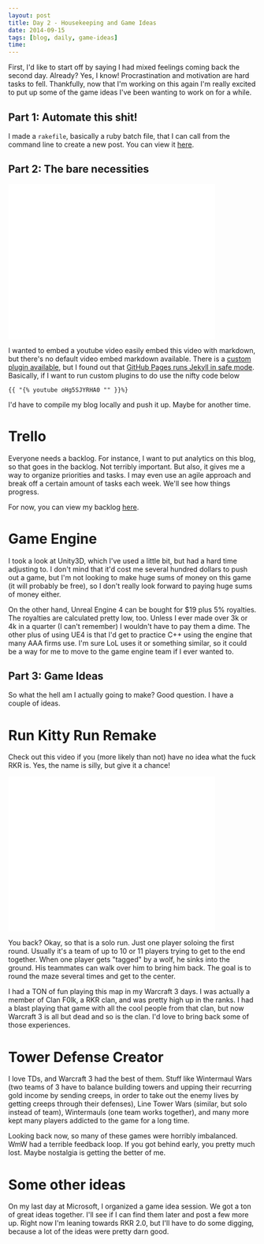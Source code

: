 ```yaml
---
layout: post
title: Day 2 - Housekeeping and Game Ideas
date: 2014-09-15
tags: [blog, daily, game-ideas]
time: 
---
```


First, I'd like to start off by saying I had mixed feelings coming back the second day. Already? Yes, I know! Procrastination and motivation are hard tasks to fell. Thankfully, now that I'm working on this again I'm really excited to put up some of the game ideas I've been wanting to work on for a while.

## Part 1: Automate this shit!
I made a `rakefile`, basically a ruby batch file, that I can call from the command line to create a new post. You can view it [here](https://github.com/cable729/calebmakesagame/blob/gh-pages/Rakefile).

## Part 2: The bare necessities

<iframe width="420" height="315" src="//www.youtube.com/embed/9ogQ0uge06o" frameborder="0" allowfullscreen></iframe>

I wanted to embed a youtube video easily embed this video with markdown, but there's no default video embed markdown available. There is a [custom plugin available](https://gist.github.com/joelverhagen/1805814), but I found out that [GitHub Pages runs Jekyll in safe mode](http://ixti.net/software/2013/01/28/using-jekyll-plugins-on-github-pages.html). Basically, if I want to run custom plugins to do use the nifty code below

    {{ "{% youtube oHg5SJYRHA0 "" }}%}

I'd have to compile my blog locally and push it up. Maybe for another time.

# Trello

Everyone needs a backlog. For instance, I want to put analytics on this blog, so that goes in the backlog. Not terribly important. But also, it gives me a way to organize priorities and tasks. I may even use an agile approach and break off a certain amount of tasks each week. We'll see how things progress.

For now, you can view my backlog [here](https://trello.com/b/l6RlKpvs/caleb-makes-a-game-backlog).

# Game Engine

I took a look at Unity3D, which I've used a little bit, but had a hard time adjusting to. I don't mind that it'd cost me several hundred dollars to push out a game, but I'm not looking to make huge sums of money on this game (it will probably be free), so I don't really look forward to paying huge sums of money either.

On the other hand, Unreal Engine 4 can be bought for $19 plus 5% royalties. The royalties are calculated pretty low, too. Unless I ever made over 3k or 4k in a quarter (I can't remember) I wouldn't have to pay them a dime. The other plus of using UE4 is that I'd get to practice C++ using the engine that many AAA firms use. I'm sure LoL uses it or something similar, so it could be a way for me to move to the game engine team if I ever wanted to.

## Part 3: Game Ideas
So what the hell am I actually going to make? Good question. I have a couple of ideas.

# Run Kitty Run Remake

Check out this video if you (more likely than not) have no idea what the fuck RKR is. Yes, the name is silly, but give it a chance!

<iframe width="420" height="315" src="//www.youtube.com/embed/V81onQYG99Y" frameborder="0" allowfullscreen></iframe>

You back? Okay, so that is a solo run. Just one player soloing the first round. Usually it's a team of up to 10 or 11 players trying to get to the end together. When one player gets "tagged" by a wolf, he sinks into the ground. His teammates can walk over him to bring him back. The goal is to round the maze several times and get to the center.

I had a TON of fun playing this map in my Warcraft 3 days. I was actually a member of Clan F0lk, a RKR clan, and was pretty high up in the ranks. I had a blast playing that game with all the cool people from that clan, but now Warcraft 3 is all but dead and so is the clan. I'd love to bring back some of those experiences.

# Tower Defense Creator

I love TDs, and Warcraft 3 had the best of them. Stuff like Wintermaul Wars (two teams of 3 have to balance building towers and upping their recurring gold income by sending creeps, in order to take out the enemy lives by getting creeps through their defenses), Line Tower Wars (similar, but solo instead of team), Wintermauls (one team works together), and many more kept many players addicted to the game for a long time.

Looking back now, so many of these games were horribly imbalanced. WmW had a terrible feedback loop. If you got behind early, you pretty much lost. Maybe nostalgia is getting the better of me.

# Some other ideas
On my last day at Microsoft, I organized a game idea session. We got a ton of great ideas together. I'll see if I can find them later and post a few more up. Right now I'm leaning towards RKR 2.0, but I'll have to do some digging, because a lot of the ideas were pretty darn good.
